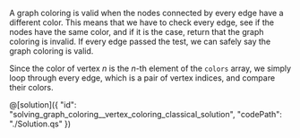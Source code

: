 A graph coloring is valid when the nodes connected by every edge have a different color. This means that we have to check every edge, see if the nodes have the same color, and if it is the case, return that the graph coloring is invalid. If every edge passed the test, we can safely say the graph coloring is valid.

Since the color of vertex $n$  is the $n$-th element of the `colors` array, we simply loop through every edge, which is a pair of vertex indices, and compare their colors.

@[solution]({
    "id": "solving_graph_coloring__vertex_coloring_classical_solution",
    "codePath": "./Solution.qs"
})
